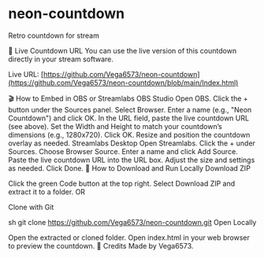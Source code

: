 # neon-countdown
Retro countdown for stream

🚀 Live Countdown URL
You can use the live version of this countdown directly in your stream software.

Live URL:
[https://github.com/Vega6573/neon-countdown](https://github.com/Vega6573/neon-countdown/blob/main/Index.html)

🎬 How to Embed in OBS or Streamlabs
OBS Studio
Open OBS.
Click the + button under the Sources panel.
Select Browser.
Enter a name (e.g., "Neon Countdown") and click OK.
In the URL field, paste the live countdown URL (see above).
Set the Width and Height to match your countdown’s dimensions (e.g., 1280x720).
Click OK.
Resize and position the countdown overlay as needed.
Streamlabs Desktop
Open Streamlabs.
Click the + under Sources.
Choose Browser Source.
Enter a name and click Add Source.
Paste the live countdown URL into the URL box.
Adjust the size and settings as needed.
Click Done.
💾 How to Download and Run Locally
Download ZIP

Click the green Code button at the top right.
Select Download ZIP and extract it to a folder.
OR

Clone with Git

sh
git clone https://github.com/Vega6573/neon-countdown.git
Open Locally

Open the extracted or cloned folder.
Open index.html in your web browser to preview the countdown.
🙌 Credits
Made by Vega6573.
